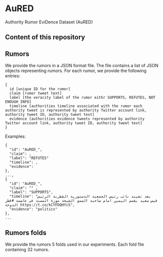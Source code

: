 # AuRED
Authority Rumor EviDence Dataset (AuRED)

## Content of this repository
## Rumors

We provide the rumors in a JSON format file. The file contains a list of JSON objects representing rumors. For each rumor, we provide the following entries:
```
{
  id [unique ID for the rumor]
  claim [rumor tweet text]
  label [the veracity label of the rumor eithr SUPPORTS, REFUTES, NOT ENOUGH INFO]
  timeline [authorities timeline associated with the rumor each authority tweet is represented by authority Twitter account link, authority tweet ID, authority tweet text]
  evidence [authorities evidence tweets represented by authority Twitter account link, authority tweet ID, authority tweet text]
}
```
Examples:

```
{
  "id": "AuRED_",
  "claim": ,
  "label": "REFUTES"
  "timeline": ,
  "evidence": 
},
...,
{
  "id": "AuRED_",
  "claim": "" ,
  "label": "SUPPORTS",
  "timeline": "بعد تعينه نائب رئيس الجمعية الدستورية القطرية الرئيس قيس سعيد يقسم اليمين امام صاحبة السمو الشيخة موزة المسند فى عاصمة #قطر الدوحة https://t.co/kCYFDQHYcS",
  "evidence": "politics"
},
...

```
## Rumors folds
We provide the rumors 5 folds used in our experiments. Each fold file containing 32 rumors.
